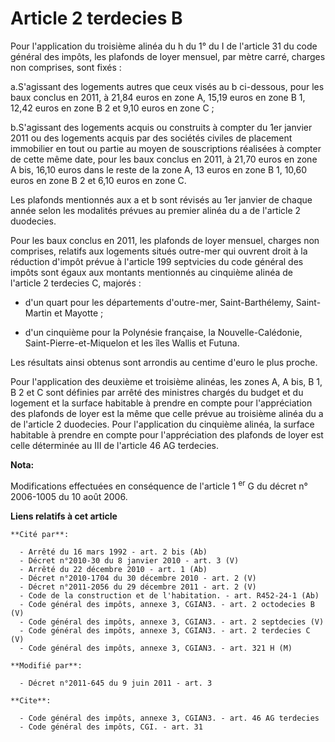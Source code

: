 # Article 2 terdecies B

Pour l'application du troisième alinéa du h du 1° du I de l'article 31 du code général des impôts, les plafonds de loyer
mensuel, par mètre carré, charges non comprises, sont fixés : 

a.S'agissant des logements autres que ceux visés au b ci-dessous, pour les baux conclus en 2011, à 21,84 euros en zone A,
15,19 euros en zone B 1, 12,42 euros en zone B 2 et 9,10 euros en zone C ; 

b.S'agissant des logements acquis ou construits à compter du 1er janvier 2011 ou des logements acquis par des sociétés
civiles de placement immobilier en tout ou partie au moyen de souscriptions réalisées à compter de cette même date, pour les
baux conclus en 2011, à 21,70 euros en zone A bis, 16,10 euros dans le reste de la zone A, 13 euros en zone B 1, 10,60 euros
en zone B 2 et 6,10 euros en zone C. 

Les plafonds mentionnés aux a et b sont révisés au 1er janvier de chaque année selon les modalités prévues au premier alinéa
du a de l'article 2 duodecies. 

Pour les baux conclus en 2011, les plafonds de loyer mensuel, charges non comprises, relatifs aux logements situés outre-mer
qui ouvrent droit à la réduction d'impôt prévue à l'article 199 septvicies du code général des impôts sont égaux aux montants
mentionnés au cinquième alinéa de l'article 2 terdecies C, majorés :

- d'un quart pour les départements d'outre-mer, Saint-Barthélemy, Saint-Martin et Mayotte ;

- d'un cinquième pour la Polynésie française, la Nouvelle-Calédonie, Saint-Pierre-et-Miquelon et les îles Wallis et Futuna. 

Les résultats ainsi obtenus sont arrondis au centime d'euro le plus proche. 

Pour l'application des deuxième et troisième alinéas, les zones A, A bis, B 1, B 2 et C sont définies par arrêté des
ministres chargés du budget et du logement et la surface habitable à prendre en compte pour l'appréciation des plafonds de
loyer est la même que celle prévue au troisième alinéa du a de l'article 2 duodecies. Pour l'application du cinquième alinéa,
la surface habitable à prendre en compte pour l'appréciation des plafonds de loyer est celle déterminée au III de l'article
46 AG terdecies.

**Nota:**

Modifications effectuées en conséquence de l'article 1
  <sup>er</sup> G du décret n° 2006-1005 du 10 août 2006.

**Liens relatifs à cet article**

	**Cité par**:

	  - Arrêté du 16 mars 1992 - art. 2 bis (Ab)
	  - Décret n°2010-30 du 8 janvier 2010 - art. 3 (V)
	  - Arrêté du 22 décembre 2010 - art. 1 (Ab)
	  - Décret n°2010-1704 du 30 décembre 2010 - art. 2 (V)
	  - Décret n°2011-2056 du 29 décembre 2011 - art. 2 (V)
	  - Code de la construction et de l'habitation. - art. R452-24-1 (Ab)
	  - Code général des impôts, annexe 3, CGIAN3. - art. 2 octodecies B (V)
	  - Code général des impôts, annexe 3, CGIAN3. - art. 2 septdecies (V)
	  - Code général des impôts, annexe 3, CGIAN3. - art. 2 terdecies C (V)
	  - Code général des impôts, annexe 3, CGIAN3. - art. 321 H (M)

	**Modifié par**:

	  - Décret n°2011-645 du 9 juin 2011 - art. 3

	**Cite**:

	  - Code général des impôts, annexe 3, CGIAN3. - art. 46 AG terdecies
	  - Code général des impôts, CGI. - art. 31
